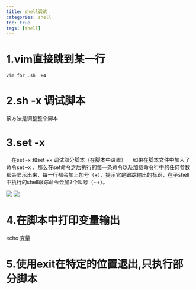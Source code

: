 ```yaml
---
title: shell调试
categories: shell   
toc: true  
tags: [shell]
---
```




# 1.vim直接跳到某一行
```
vim for_.sh  +4
```

# 2.sh -x 调试脚本

该方法是调整整个脚本


# 3.set -x
&emsp;在set -x 和set +x 调试部分脚本（在脚本中设置）
&emsp;如果在脚本文件中加入了命令set –x ，那么在set命令之后执行的每一条命令以及加载命令行中的任何参数都会显示出来，每一行都会加上加号（+），提示它是跟踪输出的标识，在子shell中执行的shell跟踪命令会加2个叫号（++）。

 
![](http://ols7leonh.bkt.clouddn.com//assert/img/linux/shell/16.png) ![](http://ols7leonh.bkt.clouddn.com//assert/img/linux/shell/17.png)


# 4.在脚本中打印变量输出

echo 变量

# 5.使用exit在特定的位置退出,只执行部分脚本




